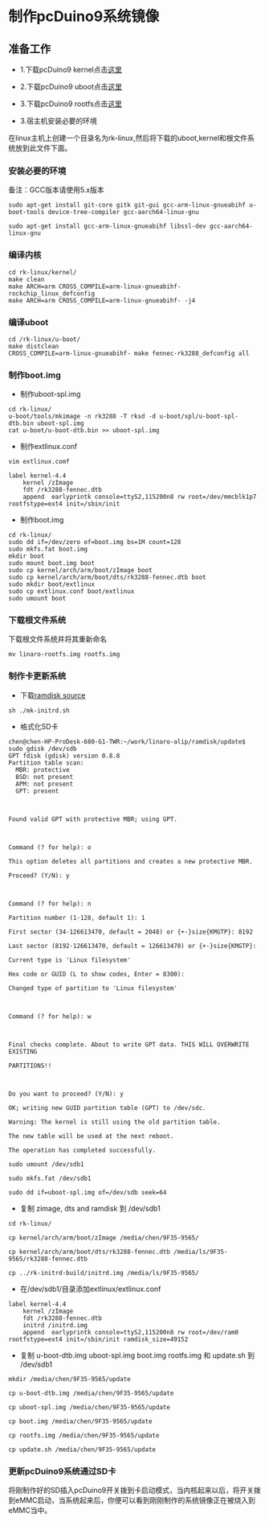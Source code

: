 # 制作pcDuino9系统镜像

## 准备工作

* 1.下载pcDuino9 kernel点击[这里]()

* 2.下载pcDuino9 uboot点击[这里]()

* 3.下载pcDuino9 rootfs点击[这里](https://pan.baidu.com/s/1eSE1tfW#list/path=%2F)

* 3.宿主机安装必要的环境


在linux主机上创建一个目录名为rk-linux,然后将下载的uboot,kernel和根文件系统放到此文件下面。


### 安装必要的环境

备注：GCC版本请使用5.x版本

```
sudo apt-get install git-core gitk git-gui gcc-arm-linux-gnueabihf u-boot-tools device-tree-compiler gcc-aarch64-linux-gnu

sudo apt-get install gcc-arm-linux-gnueabihf libssl-dev gcc-aarch64-linux-gnu
```

### 编译内核

```
cd rk-linux/kernel/
make clean
make ARCH=arm CROSS_COMPILE=arm-linux-gnueabihf- rockchip_linux_defconfig
make ARCH=arm CROSS_COMPILE=arm-linux-gnueabihf- -j4
```

### 编译uboot

```
cd /rk-linux/u-boot/
make distclean
CROSS_COMPILE=arm-linux-gnueabihf- make fennec-rk3288_defconfig all
```

### 制作boot.img

* 制作uboot-spl.img

```
cd rk-linux/
u-boot/tools/mkimage -n rk3288 -T rksd -d u-boot/spl/u-boot-spl-dtb.bin uboot-spl.img
cat u-boot/u-boot-dtb.bin >> uboot-spl.img
```

* 制作extlinux.conf

```
vim extlinux.comf

label kernel-4.4
    kernel /zImage
    fdt /rk3288-fennec.dtb
    append  earlyprintk console=ttyS2,115200n8 rw root=/dev/mmcblk1p7 rootfstype=ext4 init=/sbin/init
```



* 制作boot.img

```
cd rk-linux/
sudo dd if=/dev/zero of=boot.img bs=1M count=128
sudo mkfs.fat boot.img
mkdir boot
sudo mount boot.img boot
sudo cp kernel/arch/arm/boot/zImage boot
sudo cp kernel/arch/arm/boot/dts/rk3288-fennec.dtb boot
sudo mkdir boot/extlinux
sudo cp extlinux.conf boot/extlinux
sudo umount boot
```



### 下载根文件系统

下载根文件系统并将其重新命名

```
mv linaro-rootfs.img rootfs.img
```



### 制作卡更新系统

 * 下载[ramdisk source](https://github.com/wzyy2/rk-initrd-build)
 
```
sh ./mk-initrd.sh
```

* 格式化SD卡

```
chen@chen-HP-ProDesk-680-G1-TWR:~/work/linaro-alip/ramdisk/update$ sudo gdisk /dev/sdb
GPT fdisk (gdisk) version 0.8.8
Partition table scan:
  MBR: protective
  BSD: not present
  APM: not present
  GPT: present



Found valid GPT with protective MBR; using GPT.



Command (? for help): o

This option deletes all partitions and creates a new protective MBR.

Proceed? (Y/N): y



Command (? for help): n

Partition number (1-128, default 1): 1

First sector (34-126613470, default = 2048) or {+-}size{KMGTP}: 8192

Last sector (8192-126613470, default = 126613470) or {+-}size{KMGTP}: 

Current type is 'Linux filesystem'

Hex code or GUID (L to show codes, Enter = 8300): 

Changed type of partition to 'Linux filesystem'



Command (? for help): w



Final checks complete. About to write GPT data. THIS WILL OVERWRITE EXISTING

PARTITIONS!!



Do you want to proceed? (Y/N): y

OK; writing new GUID partition table (GPT) to /dev/sdc.

Warning: The kernel is still using the old partition table.

The new table will be used at the next reboot.

The operation has completed successfully.

```
```
sudo umount /dev/sdb1

sudo mkfs.fat /dev/sdb1
```
```
sudo dd if=uboot-spl.img of=/dev/sdb seek=64
```

* 复制 zimage, dts and ramdisk 到 /dev/sdb1

```
cd rk-linux/

cp kernel/arch/arm/boot/zImage /media/chen/9F35-9565/

cp kernel/arch/arm/boot/dts/rk3288-fennec.dtb /media/ls/9F35-9565/rk3288-fennec.dtb

cp ../rk-initrd-build/initrd.img /media/ls/9F35-9565/
```

* 在/dev/sdb1/目录添加extlinux/extlinux.conf

```
label kernel-4.4
    kernel /zImage
    fdt /rk3288-fennec.dtb
    initrd /initrd.img
    append  earlyprintk console=ttyS2,115200n8 rw root=/dev/ram0 rootfstype=ext4 init=/sbin/init ramdisk_size=49152
```

* 复制 u-boot-dtb.img uboot-spl.img boot.img rootfs.img 和 update.sh 到 /dev/sdb1

```
mkdir /media/chen/9F35-9565/update

cp u-boot-dtb.img /media/chen/9F35-9565/update

cp uboot-spl.img /media/chen/9F35-9565/update

cp boot.img /media/chen/9F35-9565/update

cp rootfs.img /media/chen/9F35-9565/update

cp update.sh /media/chen/9F35-9565/update

```

### 更新pcDuino9系统通过SD卡

将刚制作好的SD插入pcDuino9开关拨到卡启动模式，当内核起来以后，将开关拨到eMMC启动，当系统起来后，你便可以看到刚刚制作的系统镜像正在被烧入到eMMC当中。







